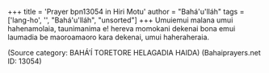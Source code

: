 +++
title = 'Prayer bpn13054 in Hiri Motu'
author = "Bahá'u'lláh"
tags = ['lang-ho', '', "Bahá'u'lláh", "unsorted"]
+++
Umuiemui malana umui hahenamolaia, taunimanima e! hereva momokani dekenai bona emui laumadia be maoroamaoro kara dekenai, umui haheraheraia.

(Source category: BAHÁ’Í TORETORE HELAGADIA HAIDA)
(Bahaiprayers.net ID: 13054)
